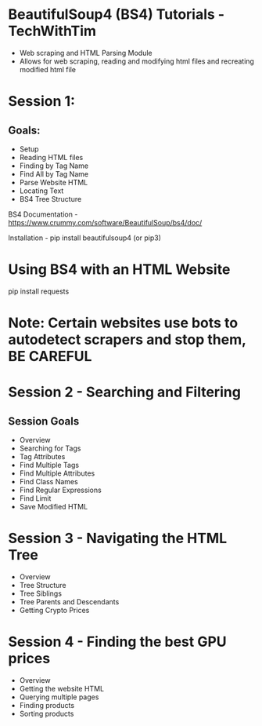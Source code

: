# BeautifulSoup4 (BS4) Tutorials - TechWithTim
- Web scraping and HTML Parsing Module
- Allows for web scraping, reading and modifying html files and recreating modified html file

# Session 1:
## Goals:
- Setup
- Reading HTML files
- Finding by Tag Name
- Find All by Tag Name
- Parse Website HTML
- Locating Text
- BS4 Tree Structure

BS4 Documentation - https://www.crummy.com/software/BeautifulSoup/bs4/doc/

Installation - pip install beautifulsoup4 (or pip3)

# Using BS4 with an HTML Website
pip install requests

# Note: Certain websites use bots to autodetect scrapers and stop them, BE CAREFUL

# Session 2 - Searching and Filtering
## Session Goals
- Overview
- Searching for Tags
- Tag Attributes
- Find Multiple Tags
- Find Multiple Attributes
- Find Class Names
- Find Regular Expressions
- Find Limit
- Save Modified HTML

# Session 3 - Navigating the HTML Tree
- Overview
- Tree Structure
- Tree Siblings
- Tree Parents and Descendants
- Getting Crypto Prices

# Session 4 - Finding the best GPU prices
- Overview
- Getting the website HTML
- Querying multiple pages
- Finding products
- Sorting products